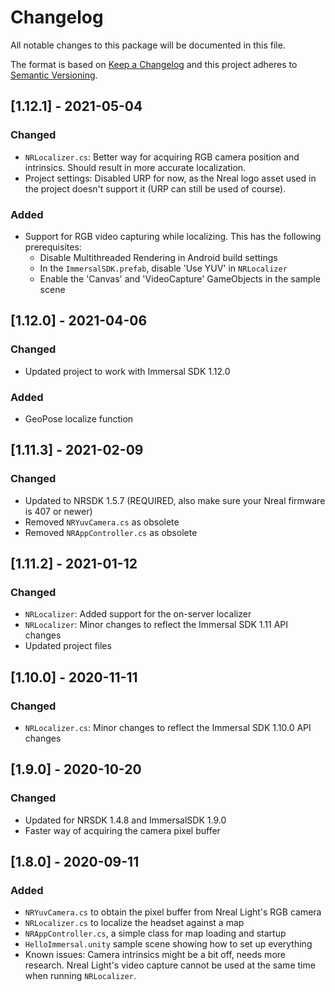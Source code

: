 # Changelog
All notable changes to this package will be documented in this file.

The format is based on [Keep a Changelog](http://keepachangelog.com/en/1.0.0/)
and this project adheres to [Semantic Versioning](http://semver.org/spec/v2.0.0.html).

## [1.12.1] - 2021-05-04
### Changed
- `NRLocalizer.cs`: Better way for acquiring RGB camera position and intrinsics. Should result in more accurate localization.
- Project settings: Disabled URP for now, as the Nreal logo asset used in the project doesn't support it (URP can still be used of course).

### Added
- Support for RGB video capturing while localizing. This has the following prerequisites:
  * Disable Multithreaded Rendering in Android build settings
  * In the `ImmersalSDK.prefab`, disable 'Use YUV' in `NRLocalizer`
  * Enable the 'Canvas' and 'VideoCapture' GameObjects in the sample scene

## [1.12.0] - 2021-04-06
### Changed
- Updated project to work with Immersal SDK 1.12.0

### Added
- GeoPose localize function

## [1.11.3] - 2021-02-09
### Changed
- Updated to NRSDK 1.5.7 (REQUIRED, also make sure your Nreal firmware is 407 or newer)
- Removed `NRYuvCamera.cs` as obsolete
- Removed `NRAppController.cs` as obsolete

## [1.11.2] - 2021-01-12
### Changed
- `NRLocalizer`: Added support for the on-server localizer
- `NRLocalizer`: Minor changes to reflect the Immersal SDK 1.11 API changes
- Updated project files

## [1.10.0] - 2020-11-11
### Changed
- `NRLocalizer.cs`: Minor changes to reflect the Immersal SDK 1.10.0 API changes

## [1.9.0] - 2020-10-20
### Changed
- Updated for NRSDK 1.4.8 and ImmersalSDK 1.9.0
- Faster way of acquiring the camera pixel buffer

## [1.8.0] - 2020-09-11
### Added
- `NRYuvCamera.cs` to obtain the pixel buffer from Nreal Light's RGB camera
- `NRLocalizer.cs` to localize the headset against a map
- `NRAppController.cs`, a simple class for map loading and startup
- `HelloImmersal.unity` sample scene showing how to set up everything
- Known issues: Camera intrinsics might be a bit off, needs more research. Nreal Light's video capture cannot be used at the same time when running `NRLocalizer`.
